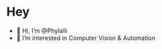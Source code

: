 # Hey

- 👋 Hi, I’m @Phylalli
- 👀 I’m interested in Computer Vision & Automation

<!---
- 🌱 I’m currently learning ...
- 💞️ I’m looking to collaborate on ...
- 📫 How to reach me ...
--->
